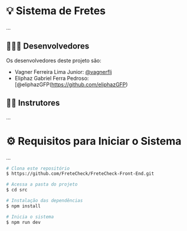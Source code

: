# 💡 Sistema de Fretes

...

## 👨🏽‍💻 Desenvolvedores

Os desenvolvedores deste projeto são:
+ Vagner Ferreira Lima Junior: [@vagnerflj](https://github.com/vagnerflj)
+ Eliphaz Gabriel Ferra Pedroso: [@eliphazGFP(https://github.com/eliphazGFP)


## 👨‍🏫 Instrutores
...

# ⚙️ Requisitos para Iniciar o Sistema

...

```bash
# Clona este repositório
$ https://github.com/FreteCheck/FreteCheck-Front-End.git

# Acessa a pasta do projeto
$ cd src

# Instalação das dependências
$ npm install

# Inicia o sistema
$ npm run dev
```

